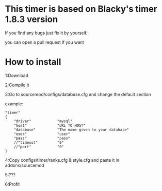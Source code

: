 # This timer is based on Blacky's timer 1.8.3 version

If you find any bugs just fix it by yourself.

you can open a pull request if you want

# How to install
1:Download

2:Compile it

3:Go to sourcemod/configs/database.cfg and change the default section

example:

```
"timer"
{
	"driver"			"mysql"
	"host"				"URL TO HOST"
	"database"			"The name given to your database"
	"user"				"user"
	"pass"				"pass"
	//"timeout"			"0"
	//"port"			"0"
}
```

4:Copy configs/timer/ranks.cfg & style.cfg and paste it in addons/sourcemod

5:???

6:Profit

